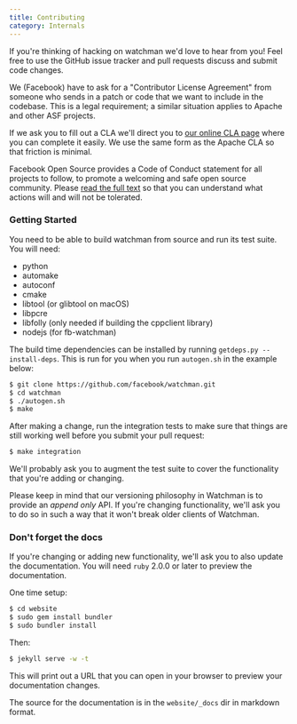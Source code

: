 ```yaml
---
title: Contributing
category: Internals
---
```


If you're thinking of hacking on watchman we'd love to hear from you! Feel free
to use the GitHub issue tracker and pull requests discuss and submit code
changes.

We (Facebook) have to ask for a "Contributor License Agreement" from someone who
sends in a patch or code that we want to include in the codebase. This is a
legal requirement; a similar situation applies to Apache and other ASF projects.

If we ask you to fill out a CLA we'll direct you to
[our online CLA page](https://code.facebook.com/cla) where you can complete it
easily. We use the same form as the Apache CLA so that friction is minimal.

Facebook Open Source provides a Code of Conduct statement for all projects to
follow, to promote a welcoming and safe open source community. Please
[read the full text](https://code.facebook.com/codeofconduct) so that you can
understand what actions will and will not be tolerated.

### Getting Started

You need to be able to build watchman from source and run its test suite. You
will need:

- python
- automake
- autoconf
- cmake
- libtool (or glibtool on macOS)
- libpcre
- libfolly (only needed if building the cppclient library)
- nodejs (for fb-watchman)

The build time dependencies can be installed by running
`getdeps.py --install-deps`. This is run for you when you run `autogen.sh` in
the example below:

```bash
$ git clone https://github.com/facebook/watchman.git
$ cd watchman
$ ./autogen.sh
$ make
```

After making a change, run the integration tests to make sure that things are
still working well before you submit your pull request:

```bash
$ make integration
```

We'll probably ask you to augment the test suite to cover the functionality that
you're adding or changing.

Please keep in mind that our versioning philosophy in Watchman is to provide an
_append only_ API. If you're changing functionality, we'll ask you to do so in
such a way that it won't break older clients of Watchman.

### Don't forget the docs

If you're changing or adding new functionality, we'll ask you to also update the
documentation. You will need `ruby` 2.0.0 or later to preview the documentation.

One time setup:

```bash
$ cd website
$ sudo gem install bundler
$ sudo bundler install
```

Then:

```bash
$ jekyll serve -w -t
```

This will print out a URL that you can open in your browser to preview your
documentation changes.

The source for the documentation is in the `website/_docs` dir in markdown
format.
